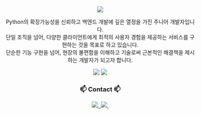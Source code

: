 <div align="center">
  <img src="https://capsule-render.vercel.app/api?text=Hotbari's&type=waving" />

  <p>
    Python의 확장가능성을 신뢰하고 백엔드 개발에 깊은 열정을 가진 주니어 개발자입니다. <br>
    단일 조직을 넘어, 다양한 클라이언트에게 최적의 사용자 경험을 제공하는 서비스를 구현하는 것을 목표로 하고 있습니다. <br>
    단순한 기능 구현을 넘어, 현장의 불편함을 이해하고 기술로써 근본적인 해결책을 제시하는 개발자가 되고자 합니다.
  </p>

  <img src="https://github-readme-stats.vercel.app/api?username=hotbari&show_icons=true&theme=transparent" />

  <img src="https://github-readme-stats.vercel.app/api/top-langs/?username=hotbari&layout=compact" />

  <h3 align="center">📫 Contact 📫</h3>
  <a href="https://velog.io/@hotbari">
    <img src="https://img.shields.io/badge/Velog-1EBC8F?style=for-the-badge&logo=velog&logoColor=white" />&nbsp
  </a>
  <a href="mailto:tangycaco@gmail.com">
    <img
      src="https://img.shields.io/badge/tangycaco@gmail.com-D14836?style=for-the-badge&logo=gmail&logoColor=white"/>&nbsp
  </a>
  
</div>
